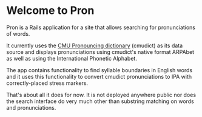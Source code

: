 Welcome to Pron
===============

Pron is a Rails application for a site that allows searching for pronunciations
of words. 

It currently uses the [CMU Pronouncing dictionary](http://www.speech.cs.cmu.edu/cgi-bin/cmudict)
(cmudict) as its data source and displays pronunciations using cmudict's native
format ARPAbet as well as using the International Phonetic Alphabet.

The app contains functionality to find syllable boundaries in English words
and it uses this functionality to convert cmudict pronunciations to IPA with
correctly-placed stress markers.

That's about all it does for now. It is not deployed anywhere public nor does the search
interface do very much other than substring matching on words and pronunciations.